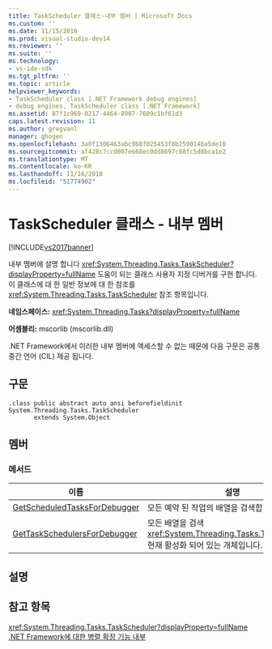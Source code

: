 ```yaml
---
title: TaskScheduler 클래스-내부 멤버 | Microsoft Docs
ms.custom: ''
ms.date: 11/15/2016
ms.prod: visual-studio-dev14
ms.reviewer: ''
ms.suite: ''
ms.technology:
- vs-ide-sdk
ms.tgt_pltfrm: ''
ms.topic: article
helpviewer_keywords:
- TaskScheduler class [.NET Framework debug engines]
- debug engines, TaskScheduler class [.NET Framework]
ms.assetid: 87f1c969-0217-4464-8907-7609c1bf61d3
caps.latest.revision: 11
ms.author: gregvanl
manager: ghogen
ms.openlocfilehash: 3a0f1306463abc9b8f025453f8b259014ba5de10
ms.sourcegitcommit: af428c7ccd007e668ec0dd8697c88fc5d8bca1e2
ms.translationtype: MT
ms.contentlocale: ko-KR
ms.lasthandoff: 11/16/2018
ms.locfileid: "51774902"
---
```

# <a name="taskscheduler-class---internal-members"></a>TaskScheduler 클래스 - 내부 멤버
[!INCLUDE[vs2017banner](../../includes/vs2017banner.md)]

내부 멤버에 설명 합니다 <xref:System.Threading.Tasks.TaskScheduler?displayProperty=fullName> 도움이 되는 클래스 사용자 지정 디버거를 구현 합니다. 이 클래스에 대 한 일반 정보에 대 한 참조를 <xref:System.Threading.Tasks.TaskScheduler> 참조 항목입니다.  
  
 **네임스페이스:** <xref:System.Threading.Tasks?displayProperty=fullName>  
  
 **어셈블리:** mscorlib (mscorlib.dll)  
  
 .NET Framework에서 이러한 내부 멤버에 액세스할 수 없는 때문에 다음 구문은 공통 중간 언어 (CIL) 제공 됩니다.  
  
## <a name="syntax"></a>구문  
  
```  
.class public abstract auto ansi beforefieldinit System.Threading.Tasks.TaskScheduler  
       extends System.Object  
```  
  
## <a name="members"></a>멤버  
  
### <a name="methods"></a>메서드  
  
|이름|설명|  
|----------|-----------------|  
|[GetScheduledTasksForDebugger](../../extensibility/debugger/getscheduledtasksfordebugger-method.md)|모든 예약 된 작업의 배열을 검색합니다.|  
|[GetTaskSchedulersForDebugger](../../extensibility/debugger/gettaskschedulersfordebugger-method.md)|모든 배열을 검색 <xref:System.Threading.Tasks.TaskScheduler> 현재 활성화 되어 있는 개체입니다.|  
  
## <a name="remarks"></a>설명  
  
## <a name="see-also"></a>참고 항목  
 <xref:System.Threading.Tasks.TaskScheduler?displayProperty=fullName>   
 [.NET Framework에 대한 병렬 확장 기능 내부](../../extensibility/debugger/parallel-extension-internals-for-the-dotnet-framework.md)

